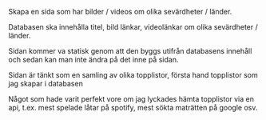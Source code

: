 Skapa en sida som har bilder / videos om olika sevärdheter / länder.

Databasen ska innehålla titel, bild länkar, videolänkar om olika sevärdheter / länder.

Sidan kommer va statisk genom att den byggs utifrån databasens innehåll och sedan kan man inte ändra på det inne på sidan.

Sidan är tänkt som en samling av olika topplistor, första hand topplistor som jag skapar i databasen

Något som hade varit perfekt vore om jag lyckades hämta topplistor via en api, t.ex. mest spelade låtar på spotify, mest sökta maträtten på google osv.

